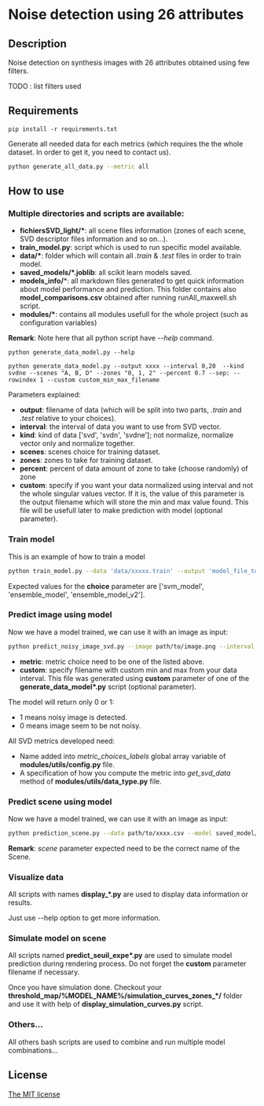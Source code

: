# Noise detection using 26 attributes

## Description

Noise detection on synthesis images with 26 attributes obtained using few filters. 

TODO : list filters used

## Requirements

```
pip install -r requirements.txt
```

Generate all needed data for each metrics (which requires the the whole dataset. In order to get it, you need to contact us).

```bash
python generate_all_data.py --metric all
```

## How to use

### Multiple directories and scripts are available:


- **fichiersSVD_light/\***: all scene files information (zones of each scene, SVD descriptor files information and so on...).
- **train_model.py**: script which is used to run specific model available.
- **data/\***: folder which will contain all *.train* & *.test* files in order to train model.
- **saved_models/*.joblib**: all scikit learn models saved.
- **models_info/***: all markdown files generated to get quick information about model performance and prediction. This folder contains also **model_comparisons.csv** obtained after running runAll_maxwell.sh script.
- **modules/\***: contains all modules usefull for the whole project (such as configuration variables)


**Remark**: Note here that all python script have *--help* command.

```
python generate_data_model.py --help

python generate_data_model.py --output xxxx --interval 0,20  --kind svdne --scenes "A, B, D" --zones "0, 1, 2" --percent 0.7 --sep: --rowindex 1 --custom custom_min_max_filename
```

Parameters explained:
- **output**: filename of data (which will be split into two parts, *.train* and *.test* relative to your choices).
- **interval**: the interval of data you want to use from SVD vector.
- **kind**: kind of data ['svd', 'svdn', 'svdne']; not normalize, normalize vector only and normalize together.
- **scenes**: scenes choice for training dataset.
- **zones**: zones to take for training dataset.
- **percent**: percent of data amount of zone to take (choose randomly) of zone
- **custom**: specify if you want your data normalized using interval and not the whole singular values vector. If it is, the value of this parameter is the output filename which will store the min and max value found. This file will be usefull later to make prediction with model (optional parameter).

### Train model

This is an example of how to train a model

```bash
python train_model.py --data 'data/xxxxx.train' --output 'model_file_to_save' --choice 'model_choice'
```

Expected values for the **choice** parameter are ['svm_model', 'ensemble_model', 'ensemble_model_v2'].

### Predict image using model

Now we have a model trained, we can use it with an image as input:

```bash
python predict_noisy_image_svd.py --image path/to/image.png --interval "x,x" --model saved_models/xxxxxx.joblib --metric 'lab' --mode 'svdn' --custom 'min_max_filename'
```

- **metric**: metric choice need to be one of the listed above.
- **custom**: specify filename with custom min and max from your data interval. This file was generated using **custom** parameter of one of the **generate_data_model\*.py** script (optional parameter).

The model will return only 0 or 1:
- 1 means noisy image is detected.
- 0 means image seem to be not noisy.

All SVD metrics developed need:
- Name added into *metric_choices_labels* global array variable of **modules/utils/config.py** file.
- A specification of how you compute the metric into *get_svd_data* method of **modules/utils/data_type.py** file.

### Predict scene using model

Now we have a model trained, we can use it with an image as input:

```bash
python prediction_scene.py --data path/to/xxxx.csv --model saved_model/xxxx.joblib --output xxxxx --scene xxxx
```
**Remark**: *scene* parameter expected need to be the correct name of the Scene.

### Visualize data

All scripts with names **display_\*.py** are used to display data information or results.

Just use --help option to get more information.

### Simulate model on scene

All scripts named **predict_seuil_expe\*.py** are used to simulate model prediction during rendering process. Do not forget the **custom** parameter filename if necessary.

Once you have simulation done. Checkout your **threshold_map/%MODEL_NAME%/simulation\_curves\_zones\_\*/** folder and use it with help of **display_simulation_curves.py** script.

### Others...

All others bash scripts are used to combine and run multiple model combinations...

## License

[The MIT license](https://github.com/prise-3d/Thesis-NoiseDetection-26-attributes/blob/master/LICENSE)
